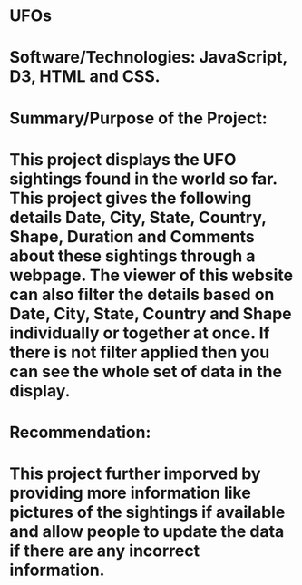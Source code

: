 # UFOs

# Software/Technologies: JavaScript, D3, HTML and CSS.

# Summary/Purpose of the Project: 
# This project displays the UFO sightings found in the world so far. This project gives the following details Date, City, State, Country, Shape, Duration and Comments about these sightings through a webpage. The viewer of this website can also filter the details based on Date, City, State, Country and Shape individually or together at once. If there is not filter applied then you can see the whole set of data in the display.

# Recommendation:
# This project further imporved by providing more information like pictures of the sightings if available and allow people to update the data if there are any incorrect information.